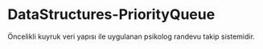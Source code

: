 # DataStructures-PriorityQueue
Öncelikli kuyruk veri yapısı ile uygulanan psikolog randevu takip sistemidir.
